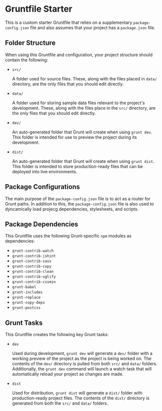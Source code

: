 # Gruntfile Starter

This is a custom starter Gruntfile that relies on a supplementary `package-config.json` file and also assumes that your project has a `package.json` file.

## Folder Structure

When using this Gruntfile and configuration, your project structure should contain the following:

- `src/`

  A folder used for source files. These, along with the files placed in `data/` directory, are the only files that you should edit directly.
  
- `data/`

  A folder used for storing sample data files relevant to the project's development. These, along with the files place in the `src/` directory, are the only files that you should edit directly.
  
- `dev/`

  An auto-generated folder that Grunt will create when using `grunt dev`. This folder is intended for use to preview the project during its development.

- `dist/`

  An auto-generated folder that Grunt will create when using `grunt dist`. This folder is intended to store production-ready files that can be deployed into live environments.

## Package Configurations

The main purpose of the `package-config.json` file is to act as a router for Grunt paths. In addition to this, the `package-config.json` file is also used to dyncamically load projecg dependencies, stylesheets, and scripts.

## Package Dependencies

This Gruntfile uses the following Grunt-specific `npm` modules as dependencies:

- `grunt-contrib-watch`
- `grunt-contrib-jshint`
- `grunt-contrib-sass`
- `grunt-contrib-copy`
- `grunt-contrib-clean`
- `grunt-contrib-uglify`
- `grunt-contrib-cssmin`
- `grunt-babel`
- `grunt-includes`
- `grunt-replace`
- `grunt-copy-deps`
- `grunt-postcss`

## Grunt Tasks

This Gruntfile creates the following key Grunt tasks:

- `dev`

  Used during development, `grunt dev` will generate a `dev/` folder with a working preview of the project as the project is being worked on. The contents of the `dev/` directory is pulled from both `src/` and `data/` folders. Additionally, the `grunt dev` command will launch a watch task that will automatically reload your project as changes are made.

- `dist`

  Used for distribution, `grunt dist` will generate a `dist/` folder with production-ready project files. The contents of the `dist/` directory is generated from both the `src/` and `data/` folders.